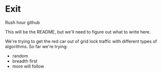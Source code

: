 # Exit
Rush hour github

This will be the README, but we'll need to figure out what to write here.

We're trying to get the red car out of grid lock traffic with different types of algorithms.
So far we're trying:
- random
- breadth first
- more will follow
